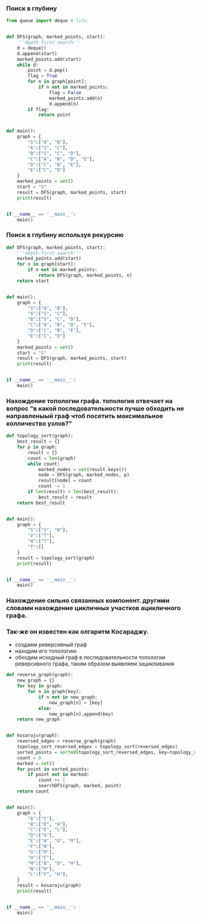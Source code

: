 ### Поиск в глубину
```python
from queue import deque # lifo


def DFS(graph, marked_points, start):
    '''depth-first search'''
    d = deque()
    d.append(start)
    marked_points.add(start)
    while d:
        point = d.pop()
        flag = True
        for n in graph[point]:
            if n not in marked_points:
                flag = False
                marked_points.add(n)
                d.append(n)
        if flag:
            return point


def main():
    graph = {
        "S":["A", "B"],
        "A":["S", "C"],
        "B":["S", "C", "D"],
        "C":["A", "B", "D", "E"],
        "D":["C", "B", "E"],
        "E":["C", "D"]
    }
    marked_points = set()
    start = "S"
    result = DFS(graph, marked_points, start)
    print(result)


if __name__ == '__main__':
    main()
```
### Поиск в глубину используя рекурсию
```python
def DFS(graph, marked_points, start):
    '''depth-first search'''
    marked_points.add(start)
    for n in graph[start]:
        if n not in marked_points:
            return DFS(graph, marked_points, n)
    return start


def main():
    graph = {
        "S":["A", "B"],
        "A":["S", "C"],
        "B":["S", "C", "D"],
        "C":["A", "B", "D", "E"],
        "D":["C", "B", "E"],
        "E":["C", "D"]
    }
    marked_points = set()
    start = "S"
    result = DFS(graph, marked_points, start)
    print(result)


if __name__ == '__main__':
    main()
```
### Нахождение топологии графа. топология отвечает на вопрос "в какой последовательности лучше обходить не направленыый граф чтоб посетить максимальное колличество узлов?"
```python
def topology_sort(graph):
    best_result = {}
    for p in graph:
        result = {}
        count = len(graph)
        while count:
            marked_nodes = set(result.keys())
            node = DFS(graph, marked_nodes, p)
            result[node] = count
            count -= 1
        if len(result) > len(best_result):
            best_result = result
    return best_result


def main():
    graph = {
        "S":["V", "W"],
        "V":["T"],
        "W":["T"],
        "T":[]
    }
    result = topology_sort(graph)
    print(result)


if __name__ == '__main__':
    main()
```
### Нахождение сильно связанных компонент. другими словами нахождение цикличных участков ацикличного графа.
### Так-же он известен как олгаритм Косараджу.
* создаем реверсивный граф
* находим его топологию
* обходим исходный граф в последовательности топологии реверсивного графа, таким образом выявляем зацикливания
```python
def reverse_graph(graph):
    new_graph = {}
    for key in graph:
        for n in graph[key]:
            if n not in new_graph:
                new_graph[n] = [key]
            else:
                new_graph[n].append(key)
    return new_graph


def kosaraju(graph):
    reversed_edges = reverse_graph(graph)
    topology_sort_reversed_edges = topology_sort(reversed_edges)
    sorted_points = sorted(topology_sort_reversed_edges, key=topology_sort_reversed_edges.get)
    count = 0
    marked = set()
    for point in sorted_points:
        if point not in marked:
            count += 1
            searchDFS(graph, marked, point)
    return count


def main():
    graph = {
        "A":["C"],
        "B":["D", "H"],
        "C":["E", "L"], 
        "D":["G"],
        "E":["A", "G", "M"],
        "F":["N"],
        "G":["M"],
        "H":["F"],
        "M":["B", "D", "H"],
        "N":["H"],
        "L":["F", "H"],
    }
    result = kosaraju(graph)
    print(result)


if __name__ == '__main__':
    main()
```
